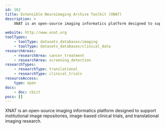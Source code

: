 ```yaml
---
id: 162
title: Extensible Neuroimaging Archive Toolkit (XNAT)
description: >
    XNAT is an open-source imaging informatics platform designed to support institutional image repositories, image-based clinical trials, and translational imaging research.
    
website: http://www.xnat.org
toolTypes:
    - toolType: datasets_databases/imaging
    - toolType: datasets_databases/clinical_data
researchAreas:
    - researchArea: cancer_treatment
    - researchArea: screening_detection
researchTypes:
    - researchType: translational
    - researchType: clinical_trials
resourceAccess:
    type: open
docs:
    - doc: cbiit
pocs: []        
---
```

XNAT is an open-source imaging informatics platform designed to support institutional image repositories, image-based clinical trials, and translational imaging research.